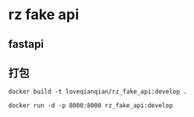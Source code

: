 # rz fake api
## fastapi

## 打包

```shell
docker build -t loveqianqian/rz_fake_api:develop .
```

```shell
docker run -d -p 8000:8000 rz_fake_api:develop
```